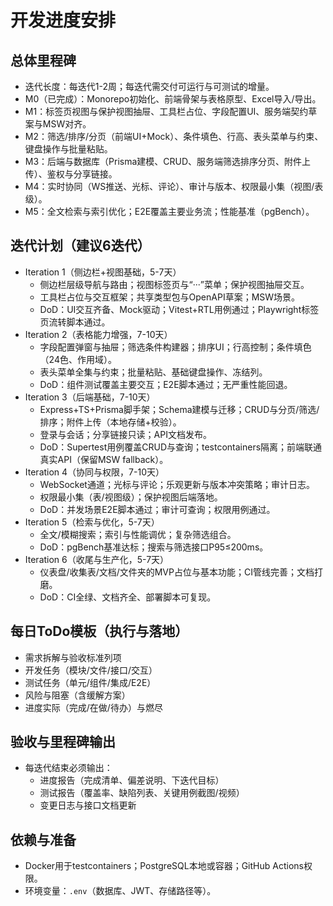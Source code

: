 # 开发进度安排

## 总体里程碑
- 迭代长度：每迭代1-2周；每迭代需交付可运行与可测试的增量。
- M0（已完成）：Monorepo初始化、前端骨架与表格原型、Excel导入/导出。
- M1：标签页视图与保护视图抽屉、工具栏占位、字段配置UI、服务端契约草案与MSW对齐。
- M2：筛选/排序/分页（前端UI+Mock）、条件填色、行高、表头菜单与约束、键盘操作与批量粘贴。
- M3：后端与数据库（Prisma建模、CRUD、服务端筛选排序分页、附件上传）、鉴权与分享链接。
- M4：实时协同（WS推送、光标、评论）、审计与版本、权限最小集（视图/表级）。
- M5：全文检索与索引优化；E2E覆盖主要业务流；性能基准（pgBench）。

## 迭代计划（建议6迭代）
- Iteration 1（侧边栏+视图基础，5-7天）
  - 侧边栏层级导航与路由；视图标签页与“···”菜单；保护视图抽屉交互。
  - 工具栏占位与交互框架；共享类型包与OpenAPI草案；MSW场景。
  - DoD：UI交互齐备、Mock驱动；Vitest+RTL用例通过；Playwright标签页流转脚本通过。
- Iteration 2（表格能力增强，7-10天）
  - 字段配置弹窗与抽屉；筛选条件构建器；排序UI；行高控制；条件填色（24色、作用域）。
  - 表头菜单全集与约束；批量粘贴、基础键盘操作、冻结列。
  - DoD：组件测试覆盖主要交互；E2E脚本通过；无严重性能回退。
- Iteration 3（后端基础，7-10天）
  - Express+TS+Prisma脚手架；Schema建模与迁移；CRUD与分页/筛选/排序；附件上传（本地存储+校验）。
  - 登录与会话；分享链接只读；API文档发布。
  - DoD：Supertest用例覆盖CRUD与查询；testcontainers隔离；前端联通真实API（保留MSW fallback）。
- Iteration 4（协同与权限，7-10天）
  - WebSocket通道；光标与评论；乐观更新与版本冲突策略；审计日志。
  - 权限最小集（表/视图级）；保护视图后端落地。
  - DoD：并发场景E2E脚本通过；审计可查询；权限用例通过。
- Iteration 5（检索与优化，5-7天）
  - 全文/模糊搜索；索引与性能调优；复杂筛选组合。
  - DoD：pgBench基准达标；搜索与筛选接口P95≤200ms。
- Iteration 6（收尾与生产化，5-7天）
  - 仪表盘/收集表/文档/文件夹的MVP占位与基本功能；CI管线完善；文档打磨。
  - DoD：CI全绿、文档齐全、部署脚本可复现。

## 每日ToDo模板（执行与落地）
- 需求拆解与验收标准列项
- 开发任务（模块/文件/接口/交互）
- 测试任务（单元/组件/集成/E2E）
- 风险与阻塞（含缓解方案）
- 进度实际（完成/在做/待办）与燃尽

## 验收与里程碑输出
- 每迭代结束必须输出：
  - 进度报告（完成清单、偏差说明、下迭代目标）
  - 测试报告（覆盖率、缺陷列表、关键用例截图/视频）
  - 变更日志与接口文档更新

## 依赖与准备
- Docker用于testcontainers；PostgreSQL本地或容器；GitHub Actions权限。
- 环境变量：`.env`（数据库、JWT、存储路径等）。